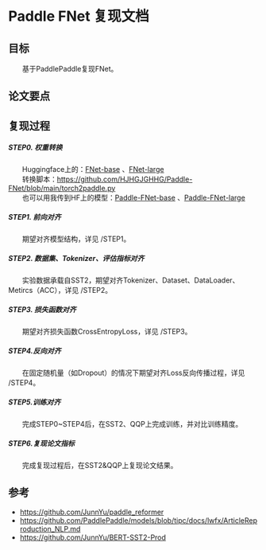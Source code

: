# Paddle FNet 复现文档
## 目标
&emsp;&emsp;基于PaddlePaddle复现FNet。
## 论文要点

## 复现过程
##### STEP0. 权重转换
&emsp;&emsp;Huggingface上的：[FNet-base](https://huggingface.co/google/fnet-base) 、[FNet-large ](https://huggingface.co/google/fnet-large)   
&emsp;&emsp;转换脚本：https://github.com/HJHGJGHHG/Paddle-FNet/blob/main/torch2paddle.py  
&emsp;&emsp;也可以用我传到HF上的模型：[Paddle-FNet-base](https://huggingface.co/HJHGJGHHG/paddle-fnet-base) 、[Paddle-FNet-large](https://huggingface.co/HJHGJGHHG/paddle-fnet-large)  

##### STEP1. 前向对齐
&emsp;&emsp;期望对齐模型结构，详见 /STEP1。  

##### STEP2. 数据集、Tokenizer、评估指标对齐
&emsp;&emsp;实验数据承载自SST2，期望对齐Tokenizer、Dataset、DataLoader、Metircs（ACC），详见 /STEP2。  

##### STEP3. 损失函数对齐
&emsp;&emsp;期望对齐损失函数CrossEntropyLoss，详见 /STEP3。  

##### STEP4.反向对齐
&emsp;&emsp;在固定随机量（如Dropout）的情况下期望对齐Loss反向传播过程，详见 /STEP4。

##### STEP5.训练对齐
&emsp;&emsp;完成STEP0~STEP4后，在SST2、QQP上完成训练，并对比训练精度。  

##### STEP6.复现论文指标
&emsp;&emsp;完成复现过程后，在SST2&QQP上复现论文结果。  

## 参考
* https://github.com/JunnYu/paddle_reformer
* https://github.com/PaddlePaddle/models/blob/tipc/docs/lwfx/ArticleReproduction_NLP.md
* https://github.com/JunnYu/BERT-SST2-Prod
